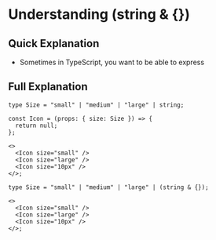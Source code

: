 # Understanding (string & {})

## Quick Explanation

- Sometimes in TypeScript, you want to be able to express

## Full Explanation

```tsx twoslash
type Size = "small" | "medium" | "large" | string;

const Icon = (props: { size: Size }) => {
  return null;
};

<>
  <Icon size="small" />
  <Icon size="large" />
  <Icon size="10px" />
</>;
```

```tsx twoslash
type Size = "small" | "medium" | "large" | (string & {});

<>
  <Icon size="small" />
  <Icon size="large" />
  <Icon size="10px" />
</>;
```
